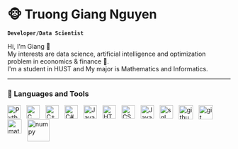 # 🐵 Truong Giang Nguyen

**`Developer/Data Scientist`**

Hi, I’m Giang 👋 <br />
My interests are data science, artificial intelligence and optimization problem in economics & finance 👀. <br />
I'm a student in HUST and My major is Mathematics and Informatics.<br />

---

### 🧰 Languages and Tools
<img align="left" alt="Python" width="30px" style="padding-right:10px;" src="https://cdn.jsdelivr.net/gh/devicons/devicon@latest/icons/python/python-original.svg" />
<img align="left" alt="C" width="30px" style="padding-right:10px;" src="https://cdn.jsdelivr.net/gh/devicons/devicon@latest/icons/c/c-original.svg" />
<img align="left" alt="C++" width="30px" style="padding-right:10px;" src="https://cdn.jsdelivr.net/gh/devicons/devicon@latest/icons/cplusplus/cplusplus-original.svg" />
<img align="left" alt="C#" width="30px" style="padding-right:10px;" src="https://cdn.jsdelivr.net/gh/devicons/devicon@latest/icons/csharp/csharp-original.svg" />
<img align="left" alt="Java" width="30px" style="padding-right:10px;" src="https://cdn.jsdelivr.net/gh/devicons/devicon/icons/java/java-original.svg"/>
<img align="left" alt="HTML" width="30px" style="padding-right:10px;" src="https://cdn.jsdelivr.net/gh/devicons/devicon/icons/html5/html5-plain.svg" />
<img align="left" alt="CSS" width="30px" style="padding-right:10px;" src="https://cdn.jsdelivr.net/gh/devicons/devicon/icons/css3/css3-plain.svg" />
<img align="left" alt="JavaScript" width="30px" style="padding-right:10px;" src="https://cdn.jsdelivr.net/gh/devicons/devicon/icons/javascript/javascript-plain.svg" />
<img align="left" alt="sql" width="30px" style="padding-right:10px;" src="https://cdn.jsdelivr.net/gh/devicons/devicon@latest/icons/mysql/mysql-original.svg" />
<img align="left" alt="github" width="32px" style="padding-right:10px;" src="https://img.icons8.com/?size=100&id=52539&format=png&color=000000" />
<img align="left" alt="git" width="32px" style="padding-right:10px;" src="https://cdn.jsdelivr.net/gh/devicons/devicon@latest/icons/git/git-original-wordmark.svg" />
<img align="left" alt="mathlab" width="32px" style="padding-right:10px;" src="https://cdn.jsdelivr.net/gh/devicons/devicon@latest/icons/matlab/matlab-original.svg" />
<img align="left" alt="numpy" width="50px" style="padding-right:10px;" src="https://cdn.jsdelivr.net/gh/devicons/devicon@latest/icons/numpy/numpy-plain-wordmark.svg" />
          
          
          
<br />
